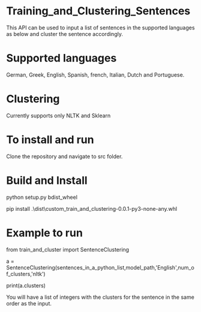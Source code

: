# Training_and_Clustering_Sentences

This API can be used to input a list of sentences in the supported languages as below and cluster the sentence accordingly.

# Supported languages

German, Greek, English, Spanish, french, Italian, Dutch and Portuguese.

# Clustering

Currently supports only NLTK and Sklearn

# To install and run

Clone the repository and navigate to src folder.

# Build and Install

python setup.py bdist_wheel

pip install .\dist\custom_train_and_clustering-0.0.1-py3-none-any.whl

# Example to run

from train_and_cluster import SentenceClustering

a = SentenceClustering(sentences_in_a_python_list,model_path,'English',num_of_clusters,'nltk')

print(a.clusters)

You will have a list of integers with the clusters for the sentence in the same order as the input.
